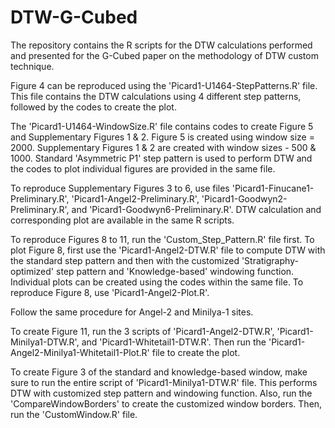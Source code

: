 # DTW-G-Cubed
The repository contains the R scripts for the DTW calculations performed and presented for the G-Cubed paper on the methodology of DTW custom technique. 

Figure 4 can be reproduced using the 'Picard1-U1464-StepPatterns.R' file. This file contains the DTW calculations using 4 different step patterns, followed by the codes to create the plot.

The 'Picard1-U1464-WindowSize.R' file contains codes to create Figure 5 and Supplementary Figures 1 & 2. Figure 5 is created using window size = 2000. Supplementary Figures 1 & 2 are created with window sizes - 500 & 1000. Standard 'Asymmetric P1' step pattern is used to perform DTW and the codes to plot individual figures are provided in the same file.

To reproduce Supplementary Figures 3 to 6, use files 'Picard1-Finucane1-Preliminary.R', 'Picard1-Angel2-Preliminary.R', 'Picard1-Goodwyn2-Preliminary.R', and 'Picard1-Goodwyn6-Preliminary.R'. DTW calculation and corresponding plot are available in the same R scripts.

To reproduce Figures 8 to 11, run the 'Custom_Step_Pattern.R' file first. To plot Figure 8, first use the 'Picard1-Angel2-DTW.R' file to compute DTW with the standard step pattern and then with the customized 'Stratigraphy-optimized' step pattern and 'Knowledge-based' windowing function. Individual plots can be created using the codes within the same file. To reproduce Figure 8, use 'Picard1-Angel2-Plot.R'.

Follow the same procedure for Angel-2 and Minilya-1 sites.

To create Figure 11, run the 3 scripts of 'Picard1-Angel2-DTW.R', 'Picard1-Minilya1-DTW.R', and 'Picard1-Whitetail1-DTW.R'. Then run the 'Picard1-Angel2-Minilya1-Whitetail1-Plot.R' file to create the plot.

To create Figure 3 of the standard and knowledge-based window, make sure to run the entire script of 'Picard1-Minilya1-DTW.R' file. This performs DTW with customized step pattern and windowing function. Also, run the 'CompareWindowBorders' to create the customized window borders. Then, run the 'CustomWindow.R' file.


